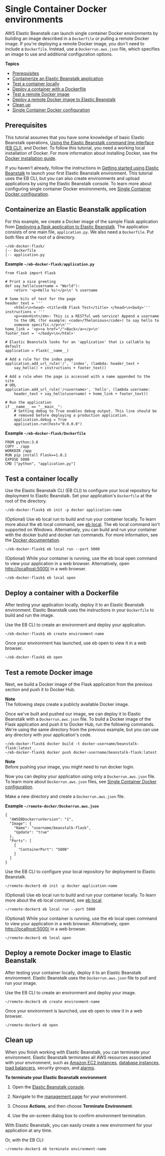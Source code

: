 # Single Container Docker environments<a name="single-container-docker"></a>

AWS Elastic Beanstalk can launch single container Docker environments by building an image described in a `Dockerfile` or pulling a remote Docker image\. If you're deploying a remote Docker image, you don't need to include a `Dockerfile`\. Instead, use a `Dockerrun.aws.json` file, which specifies an image to use and additional configuration options\.

**Topics**
+ [Prerequisites](#single-container-docker.prereqs)
+ [Containerize an Elastic Beanstalk application](#single-container-docker.setup)
+ [Test a container locally](#single-container-docker.test-local)
+ [Deploy a container with a Dockerfile](#single-container-docker.deploy-local)
+ [Test a remote Docker image](#single-container-docker.test-remote)
+ [Deploy a remote Docker image to Elastic Beanstalk](#single-container-docker.deploy-remote)
+ [Clean up](#single-container-docker.cleanup)
+ [Single Container Docker configuration](single-container-docker-configuration.md)

## Prerequisites<a name="single-container-docker.prereqs"></a>

This tutorial assumes that you have some knowledge of basic Elastic Beanstalk operations, [Using the Elastic Beanstalk command line interface \(EB CLI\)](eb-cli3.md), and Docker\. To follow this tutorial, you need a working local installation of Docker\. For more information about installing Docker, see the [Docker installation guide](https://docs.docker.com/install/)\.

If you haven't already, follow the instructions in [Getting started using Elastic Beanstalk](GettingStarted.md) to launch your first Elastic Beanstalk environment\. This tutorial uses the EB CLI, but you can also create environments and upload applications by using the Elastic Beanstalk console\. To learn more about configuring single container Docker environments, see [Single Container Docker configuration](single-container-docker-configuration.md)\.

## Containerize an Elastic Beanstalk application<a name="single-container-docker.setup"></a>

For this example, we create a Docker image of the sample Flask application from [Deploying a flask application to Elastic Beanstalk](create-deploy-python-flask.md)\. The application consists of one main file, `application.py`\. We also need a `Dockerfile`\. Put both files at the root of a directory\.

```
~/eb-docker-flask/
|-- Dockerfile
|-- application.py
```

**Example `~/eb-docker-flask/application.py`**  

```
from flask import Flask

# Print a nice greeting
def say_hello(username = "World"):
    return '<p>Hello %s!</p>\n' % username

# Some bits of text for the page
header_text = '''
    <html>\n<head> <title>EB Flask Test</title> </head>\n<body>'''
instructions = '''
    <p><em>Hint</em>: This is a RESTful web service! Append a username
    to the URL (for example: <code>/Thelonious</code>) to say hello to
    someone specific.</p>\n'''
home_link = '<p><a href="/">Back</a></p>\n'
footer_text = '</body>\n</html>'

# Elastic Beanstalk looks for an 'application' that is callable by default
application = Flask(__name__)

# Add a rule for the index page
application.add_url_rule('/', 'index', (lambda: header_text +
    say_hello() + instructions + footer_text))

# Add a rule when the page is accessed with a name appended to the site
# URL
application.add_url_rule('/<username>', 'hello', (lambda username:
    header_text + say_hello(username) + home_link + footer_text))

# Run the application
if __name__ == "__main__":
    # Setting debug to True enables debug output. This line should be
    # removed before deploying a production application.
    application.debug = True
    application.run(host="0.0.0.0")
```

**Example `~/eb-docker-flask/Dockerfile`**  

```
FROM python:3.6
COPY . /app
WORKDIR /app
RUN pip install Flask==1.0.2
EXPOSE 5000
CMD ["python", "application.py"]
```

## Test a container locally<a name="single-container-docker.test-local"></a>

Use the Elastic Beanstalk CLI \(EB CLI\) to configure your local repository for deployment to Elastic Beanstalk\. Set your application's `Dockerfile` at the root of the directory\.

```
~/eb-docker-flask$ eb init -p docker application-name
```

\(Optional\) Use eb local run to build and run your container locally\. To learn more about the eb local command, see [eb local](eb3-local.md)\. The eb local command isn't supported on Windows\. Alternatively, you can build and run your container with the docker build and docker run commands\. For more information, see the [Docker documentation](https://docs.docker.com/)\.

```
~/eb-docker-flask$ eb local run --port 5000
```

\(Optional\) While your container is running, use the eb local open command to view your application in a web browser\. Alternatively, open [http://localhost:5000/](http://localhost:5000/) in a web browser\.

```
~/eb-docker-flask$ eb local open
```

## Deploy a container with a Dockerfile<a name="single-container-docker.deploy-local"></a>

After testing your application locally, deploy it to an Elastic Beanstalk environment\. Elastic Beanstalk uses the instructions in your `Dockerfile` to build and run the image\.

Use the EB CLI to create an environment and deploy your application\.

```
~/eb-docker-flask$ eb create environment-name
```

Once your environment has launched, use eb open to view it in a web browser\.

```
~/eb-docker-flask$ eb open
```

## Test a remote Docker image<a name="single-container-docker.test-remote"></a>

Next, we build a Docker image of the Flask application from the previous section and push it to Docker Hub\.

**Note**  
The following steps create a publicly available Docker image\.

Once we've built and pushed our image, we can deploy it to Elastic Beanstalk with a `Dockerrun.aws.json` file\. To build a Docker image of the Flask application and push it to Docker Hub, run the following commands\. We're using the same directory from the previous example, but you can use any directory with your application's code\.

```
~/eb-docker-flask$ docker build -t docker-username/beanstalk-flask:latest .
~/eb-docker-flask$ docker push docker-username/beanstalk-flask:latest
```

**Note**  
Before pushing your image, you might need to run docker login\.

Now you can deploy your application using only a `Dockerrun.aws.json` file\. To learn more about `Dockerrun.aws.json` files, see [Single Container Docker configuration](single-container-docker-configuration.md)\.

Make a new directory and create a `Dockerrun.aws.json` file\.

**Example `~/remote-docker/Dockerrun.aws.json`**  

```
{
  "AWSEBDockerrunVersion": "1",
  "Image": {
    "Name": "username/beanstalk-flask",
    "Update": "true"
  },
  "Ports": [
    {
      "ContainerPort": "5000"
    }
  ]
}
```

Use the EB CLI to configure your local repository for deployment to Elastic Beanstalk\.

```
~/remote-docker$ eb init -p docker application-name
```

\(Optional\) Use eb local run to build and run your container locally\. To learn more about the eb local command, see [eb local](eb3-local.md)\.

```
~/remote-docker$ eb local run --port 5000
```

\(Optional\) While your container is running, use the eb local open command to view your application in a web browser\. Alternatively, open [http://localhost:5000/](http://localhost:5000/) in a web browser\.

```
~/remote-docker$ eb local open
```

## Deploy a remote Docker image to Elastic Beanstalk<a name="single-container-docker.deploy-remote"></a>

After testing your container locally, deploy it to an Elastic Beanstalk environment\. Elastic Beanstalk uses the `Dockerrun.aws.json` file to pull and run your image\.

Use the EB CLI to create an environment and deploy your image\.

```
~/remote-docker$ eb create environment-name
```

Once your environment is launched, use eb open to view it in a web browser\.

```
~/remote-docker$ eb open
```

## Clean up<a name="single-container-docker.cleanup"></a>

When you finish working with Elastic Beanstalk, you can terminate your environment\. Elastic Beanstalk terminates all AWS resources associated with your environment, such as [Amazon EC2 instances](using-features.managing.ec2.md), [database instances](using-features.managing.db.md), [load balancers](using-features.managing.elb.md), security groups, and [alarms](using-features.alarms.md#using-features.alarms.title)\. 

**To terminate your Elastic Beanstalk environment**

1. Open the [Elastic Beanstalk console](https://console.aws.amazon.com/elasticbeanstalk)\.

1. Navigate to the [management page](environments-console.md) for your environment\.

1. Choose **Actions**, and then choose **Terminate Environment**\.

1. Use the on\-screen dialog box to confirm environment termination\.

With Elastic Beanstalk, you can easily create a new environment for your application at any time\.

Or, with the EB CLI:

```
~/remote-docker$ eb terminate environment-name
```
